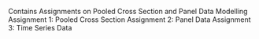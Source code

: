 Contains Assignments on Pooled Cross Section and Panel Data Modelling
Assignment 1: Pooled Cross Section
Assignment 2: Panel Data
Assignment 3: Time Series Data

